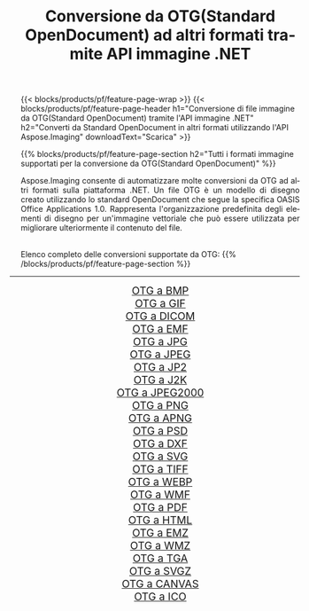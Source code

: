 ﻿---
title: Conversione da OTG(Standard OpenDocument) ad altri formati tramite API immagine .NET 
weight: 3920
url: /it/net/conversion/from/otg/ 
lang: it
langdirlevel: 2
locales: zh-hans,ja,it,ru,de,es,fr,nl,id,lt,pl,pt,vi,tr,ko,zh-hant,ar,hi,th,sv,cs,uk,he
description: Usando Aspose.Imaging puoi facilmente convertire da OTG(Standard OpenDocument) ad altri formati
---

{{< blocks/products/pf/feature-page-wrap >}}
{{< blocks/products/pf/feature-page-header h1="Conversione di file immagine da OTG(Standard OpenDocument) tramite l'API immagine .NET" h2="Converti da Standard OpenDocument in altri formati utilizzando l'API Aspose.Imaging" downloadText="Scarica" >}}


{{% blocks/products/pf/feature-page-section  h2="Tutti i formati immagine supportati per la conversione da OTG(Standard OpenDocument)" %}}
<p align=justify>Aspose.Imaging consente di automatizzare molte conversioni da OTG ad altri formati sulla piattaforma .NET. Un file OTG è un modello di disegno creato utilizzando lo standard OpenDocument che segue la specifica OASIS Office Applications 1.0. Rappresenta l'organizzazione predefinita degli elementi di disegno per un'immagine vettoriale che può essere utilizzata per migliorare ulteriormente il contenuto del file.</p>
<br/>
Elenco completo delle conversioni supportate da OTG:
{{% /blocks/products/pf/feature-page-section %}}
<div class="container-fluid productfamilypage bg-gray">
    <div class="convertypes bg-gray agp-content section">
        <div class="container">
		<hr style="margin-left:-20px;"/>
		<div class="row other-converters" style="gap: 10px;font-size: 19px;text-align:center;">
		    <div class='col-md-2 other-converter remove-lp remove-rp'><a href="/imaging/it/net/conversion/otg-to-bmp/" style="padding:15px;">OTG a BMP</a></div><div class='col-md-2 other-converter remove-lp remove-rp'><a href="/imaging/it/net/conversion/otg-to-gif/" style="padding:15px;">OTG a GIF</a></div><div class='col-md-2 other-converter remove-lp remove-rp'><a href="/imaging/it/net/conversion/otg-to-dicom/" style="padding:15px;">OTG a DICOM</a></div><div class='col-md-2 other-converter remove-lp remove-rp'><a href="/imaging/it/net/conversion/otg-to-emf/" style="padding:15px;">OTG a EMF</a></div><div class='col-md-2 other-converter remove-lp remove-rp'><a href="/imaging/it/net/conversion/otg-to-jpg/" style="padding:15px;">OTG a JPG</a></div><div class='col-md-2 other-converter remove-lp remove-rp'><a href="/imaging/it/net/conversion/otg-to-jpeg/" style="padding:15px;">OTG a JPEG</a></div><div class='col-md-2 other-converter remove-lp remove-rp'><a href="/imaging/it/net/conversion/otg-to-jp2/" style="padding:15px;">OTG a JP2</a></div><div class='col-md-2 other-converter remove-lp remove-rp'><a href="/imaging/it/net/conversion/otg-to-j2k/" style="padding:15px;">OTG a J2K</a></div><div class='col-md-2 other-converter remove-lp remove-rp'><a href="/imaging/it/net/conversion/otg-to-jpeg2000/" style="padding:15px;">OTG a JPEG2000</a></div><div class='col-md-2 other-converter remove-lp remove-rp'><a href="/imaging/it/net/conversion/otg-to-png/" style="padding:15px;">OTG a PNG</a></div><div class='col-md-2 other-converter remove-lp remove-rp'><a href="/imaging/it/net/conversion/otg-to-apng/" style="padding:15px;">OTG a APNG</a></div><div class='col-md-2 other-converter remove-lp remove-rp'><a href="/imaging/it/net/conversion/otg-to-psd/" style="padding:15px;">OTG a PSD</a></div><div class='col-md-2 other-converter remove-lp remove-rp'><a href="/imaging/it/net/conversion/otg-to-dxf/" style="padding:15px;">OTG a DXF</a></div><div class='col-md-2 other-converter remove-lp remove-rp'><a href="/imaging/it/net/conversion/otg-to-svg/" style="padding:15px;">OTG a SVG</a></div><div class='col-md-2 other-converter remove-lp remove-rp'><a href="/imaging/it/net/conversion/otg-to-tiff/" style="padding:15px;">OTG a TIFF</a></div><div class='col-md-2 other-converter remove-lp remove-rp'><a href="/imaging/it/net/conversion/otg-to-webp/" style="padding:15px;">OTG a WEBP</a></div><div class='col-md-2 other-converter remove-lp remove-rp'><a href="/imaging/it/net/conversion/otg-to-wmf/" style="padding:15px;">OTG a WMF</a></div><div class='col-md-2 other-converter remove-lp remove-rp'><a href="/imaging/it/net/conversion/otg-to-pdf/" style="padding:15px;">OTG a PDF</a></div><div class='col-md-2 other-converter remove-lp remove-rp'><a href="/imaging/it/net/conversion/otg-to-html/" style="padding:15px;">OTG a HTML</a></div><div class='col-md-2 other-converter remove-lp remove-rp'><a href="/imaging/it/net/conversion/otg-to-emz/" style="padding:15px;">OTG a EMZ</a></div><div class='col-md-2 other-converter remove-lp remove-rp'><a href="/imaging/it/net/conversion/otg-to-wmz/" style="padding:15px;">OTG a WMZ</a></div><div class='col-md-2 other-converter remove-lp remove-rp'><a href="/imaging/it/net/conversion/otg-to-tga/" style="padding:15px;">OTG a TGA</a></div><div class='col-md-2 other-converter remove-lp remove-rp'><a href="/imaging/it/net/conversion/otg-to-svgz/" style="padding:15px;">OTG a SVGZ</a></div><div class='col-md-2 other-converter remove-lp remove-rp'><a href="/imaging/it/net/conversion/otg-to-canvas/" style="padding:15px;">OTG a CANVAS</a></div><div class='col-md-2 other-converter remove-lp remove-rp'><a href="/imaging/it/net/conversion/otg-to-ico/" style="padding:15px;">OTG a ICO</a></div>
                </div>
        </div>
    </div>
</div>
<br/>

